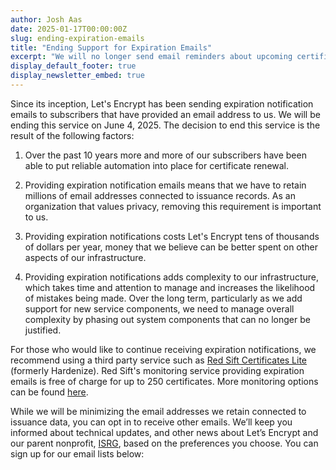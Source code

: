 ```yaml
---
author: Josh Aas
date: 2025-01-17T00:00:00Z
slug: ending-expiration-emails
title: "Ending Support for Expiration Emails"
excerpt: "We will no longer send email reminders about upcoming certificate expirations."
display_default_footer: true
display_newsletter_embed: true
---
```


Since its inception, Let's Encrypt has been sending expiration notification emails to subscribers that have provided an email address to us. We will be ending this service on June 4, 2025. The decision to end this service is the result of the following factors:

1. Over the past 10 years more and more of our subscribers have been able to put reliable automation into place for certificate renewal.

2. Providing expiration notification emails means that we have to retain millions of email addresses connected to issuance records. As an organization that values privacy, removing this requirement is important to us.

3. Providing expiration notifications costs Let's Encrypt tens of thousands of dollars per year, money that we believe can be better spent on other aspects of our infrastructure.

4. Providing expiration notifications adds complexity to our infrastructure, which takes time and attention to manage and increases the likelihood of mistakes being made. Over the long term, particularly as we add support for new service components, we need to manage overall complexity by phasing out system components that can no longer be justified.

For those who would like to continue receiving expiration notifications, we recommend using a third party service such as [Red Sift Certificates Lite](https://redsift.com/pulse-platform/certificates-lite) (formerly Hardenize). Red Sift's monitoring service providing expiration emails is free of charge for up to 250 certificates. More monitoring options can be found [here](/docs/monitoring-options).

While we will be minimizing the email addresses we retain connected to issuance data, you can opt in to receive other emails. We’ll keep you informed about technical updates, and other news about Let’s Encrypt and our parent nonprofit, [ISRG](http://abetterinternet.org), based on the preferences you choose.  You can sign up for our email lists below: